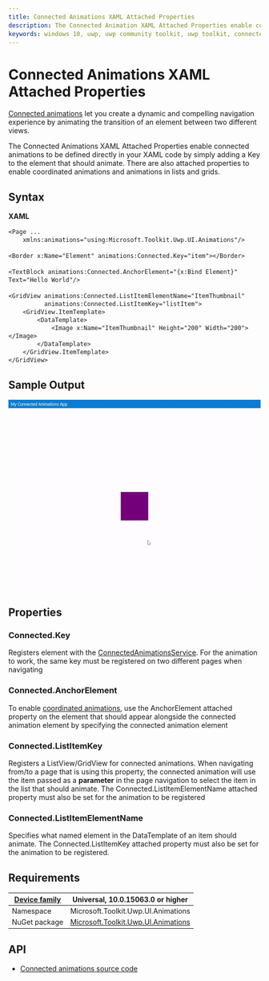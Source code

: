 ```yaml
---
title: Connected Animations XAML Attached Properties
description: The Connected Animation XAML Attached Properties enable connected animations to be defined in your XAML code
keywords: windows 10, uwp, uwp community toolkit, uwp toolkit, connected animations, animation, coordinated animations
---
```


# Connected Animations XAML Attached Properties

[Connected animations](https://docs.microsoft.com/en-us/windows/uwp/style/connected-animation) let you create a dynamic and compelling navigation experience by animating the transition of an element between two different views.

The Connected Animations XAML Attached Properties enable connected animations to be defined directly in your XAML code by simply adding a Key to the element that should animate. There are also attached properties to enable coordinated animations and animations in lists and grids.

## Syntax

**XAML**

```xaml
<Page ...
    xmlns:animations="using:Microsoft.Toolkit.Uwp.UI.Animations"/>
 
<Border x:Name="Element" animations:Connected.Key="item"></Border>

<TextBlock animations:Connected.AnchorElement="{x:Bind Element}" Text="Hello World"/>

<GridView animations:Connected.ListItemElementName="ItemThumbnail"
          animations:Connected.ListItemKey="listItem">
    <GridView.ItemTemplate>
        <DataTemplate>
            <Image x:Name="ItemThumbnail" Height="200" Width="200"></Image>
        </DataTemplate>
    </GridView.ItemTemplate>
</GridView>
```

## Sample Output

![Connected animations](../resources/images/Animations/connected.gif)

## Properties

### Connected.Key
Registers element with the [ConnectedAnimationsService](https://msdn.microsoft.com/en-us/library/windows/apps/windows.ui.xaml.media.animation.connectedanimation.aspx). For the animation to work, the same key must be registered on two different pages when navigating

### Connected.AnchorElement
To enable [coordinated animations](https://docs.microsoft.com/en-us/windows/uwp/style/connected-animation#coordinated-animation), use the AnchorElement attached property on the element that should appear alongside the connected animation element by specifying the connected animation element

### Connected.ListItemKey
Registers a ListView/GridView for connected animations. When navigating from/to a page that is using this property, the connected animation will use the item passed as a **parameter** in the page navigation to select the item in the list that should animate. The Connected.ListItemElementName attached property must also be set for the animation to be registered

### Connected.ListItemElementName
Specifies what named element in the DataTemplate of an item should animate. The Connected.ListItemKey attached property must also be set for the animation to be registered.

## Requirements

| [Device family](http://go.microsoft.com/fwlink/p/?LinkID=526370) | Universal, 10.0.15063.0 or higher   |
| ---------------------------------------------------------------- | ----------------------------------- |
| Namespace                                                        | Microsoft.Toolkit.Uwp.UI.Animations |
| NuGet package | [Microsoft.Toolkit.Uwp.UI.Animations](https://www.nuget.org/packages/Microsoft.Toolkit.Uwp.UI.Animations/) |

## API

* [Connected animations source code](https://github.com/Microsoft/UWPCommunityToolkit/tree/master/Microsoft.Toolkit.Uwp.UI.Animations/ConnectedAnimations)

